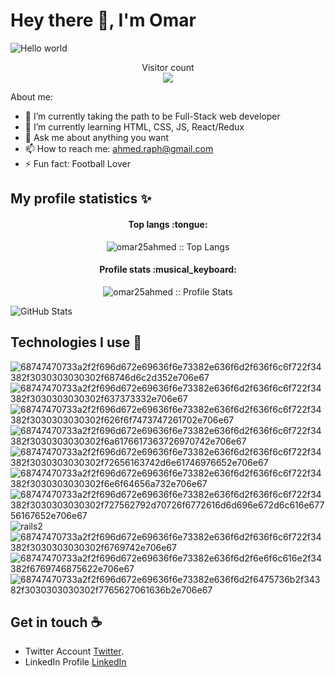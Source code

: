 # Hey there :wave:, I'm Omar
<img src="https://user-images.githubusercontent.com/92755394/154822373-d8dcdcd6-b80b-46bd-a8dd-a34c84bd9bbb.png" alt="Hello world">
<p align="center"> 
  Visitor count<br>
  <img src="https://profile-counter.glitch.me/omar25ahmed/count.svg" />
</p>

About me:

- 🔭 I’m currently taking the path to be Full-Stack web developer
- 🌱 I’m currently learning HTML, CSS, JS, React/Redux
- 💬 Ask me about anything you want
- 📫 How to reach me: ahmed.raph@gmail.com
- ⚡ Fun fact: Football Lover

## My profile statistics :sparkles:

<h4 align="center">Top langs :tongue:</h4>

<p align="center"><img src="https://github-readme-stats.vercel.app/api/top-langs/?username=omar25ahmed&langs_count=10&theme=tokyonight&layout=compact" alt="omar25ahmed :: Top Langs" /></p>

<h4 align="center">Profile stats :musical_keyboard:</h4>

<p align="center"><img src="https://github-readme-stats.vercel.app/api?username=omar25ahmed&show_icons=true&theme=synthwave" alt="omar25ahmed :: Profile Stats" /></p>

![GitHub Stats](https://github-readme-stats.vercel.app/api?username=omar25ahmed&theme=radical)

## Technologies I use 💼

![68747470733a2f2f696d672e69636f6e73382e636f6d2f636f6c6f722f34382f3030303030302f68746d6c2d352e706e67](https://user-images.githubusercontent.com/78977308/146660063-a1522aa6-d8af-4587-967f-a53e59f3c3dd.png)
![68747470733a2f2f696d672e69636f6e73382e636f6d2f636f6c6f722f34382f3030303030302f637373332e706e67](https://user-images.githubusercontent.com/78977308/146660064-ac7a2c5c-4bd1-4ae0-b2cb-b83a0b5c88f3.png)
![68747470733a2f2f696d672e69636f6e73382e636f6d2f636f6c6f722f34382f3030303030302f626f6f7473747261702e706e67](https://user-images.githubusercontent.com/78977308/146660065-64346edf-424d-426e-b160-b1ec96827024.png)
![68747470733a2f2f696d672e69636f6e73382e636f6d2f636f6c6f722f34382f3030303030302f6a6176617363726970742e706e67](https://user-images.githubusercontent.com/78977308/146660059-b314c447-95b2-41b5-b4d5-5d2dd279baca.png)
![68747470733a2f2f696d672e69636f6e73382e636f6d2f636f6c6f722f34382f3030303030302f72656163742d6e61746976652e706e67](https://user-images.githubusercontent.com/78977308/146660043-47259220-cf52-4a6f-9e8c-c137999bf3aa.png)
![68747470733a2f2f696d672e69636f6e73382e636f6d2f636f6c6f722f34382f3030303030302f6e6f64656a732e706e67](https://user-images.githubusercontent.com/78977308/146660066-a1e79b77-d67f-4461-8c0b-bec3639d0ea5.png)
![68747470733a2f2f696d672e69636f6e73382e636f6d2f636f6c6f722f34382f3030303030302f727562792d70726f6772616d6d696e672d6c616e67756167652e706e67](https://user-images.githubusercontent.com/78977308/147789473-5c2d9c95-e2b5-4526-b319-01c787881a8f.png)
![rails2](https://user-images.githubusercontent.com/78977308/147789479-a3c58c59-37dc-455d-893d-96c2704ceeb4.png)
![68747470733a2f2f696d672e69636f6e73382e636f6d2f636f6c6f722f34382f3030303030302f6769742e706e67](https://user-images.githubusercontent.com/78977308/146660069-829c2c02-6e3f-4af4-87db-21afea039530.png)
![68747470733a2f2f696d672e69636f6e73382e636f6d2f6e6f6c616e2f34382f6769746875622e706e67](https://user-images.githubusercontent.com/78977308/147789370-3260b651-f544-484e-bdab-dca803f5331c.png)
![68747470733a2f2f696d672e69636f6e73382e636f6d2f6475736b2f34382f3030303030302f7765627061636b2e706e67](https://user-images.githubusercontent.com/78977308/147789432-4a4adfa0-3804-439b-bbae-5f63248ee740.png)
<br/>

## Get in touch :coffee:

- Twitter Account [Twitter](https://twitter.com/omar25ahmed).
- LinkedIn Profile [LinkedIn](https://www.linkedin.com/in/omar-ragheb-65434a202/)
